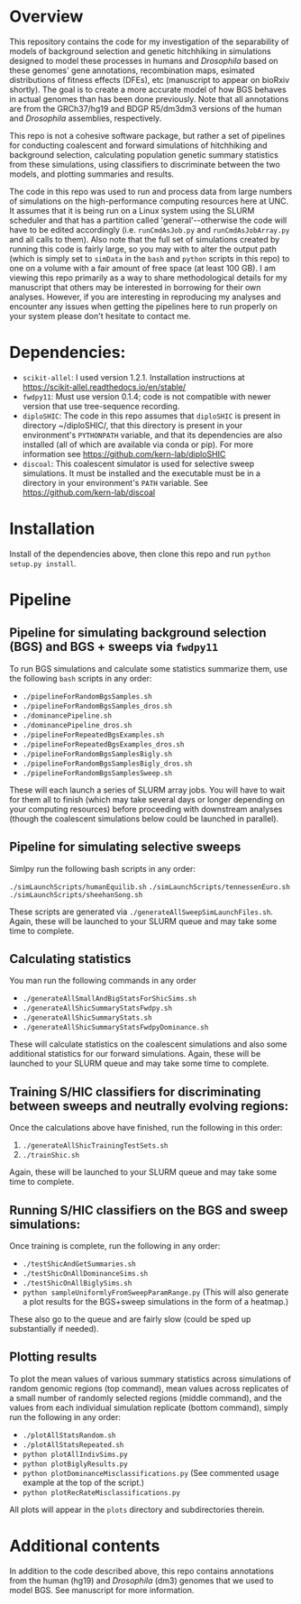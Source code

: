 # Overview
This repository contains the code for my investigation of the separability of models of background selection and genetic hitchhiking in simulations designed to model these processes in humans and *Drosophila* based on these genomes' gene annotations, recombination maps, esimated distributions of fitness effects (DFEs), etc (manuscript to appear on bioRxiv shortly). The goal is to create a more accurate model of how BGS behaves in actual genomes than has been done previously. Note that all annotations are from the GRCh37/hg19 and BDGP R5/dm3dm3 versions of the human and *Drosophila* assemblies, respectively.

This repo is not a cohesive software package, but rather a set of pipelines for conducting coalescent and forward simulations of hitchhiking and background selection, calculating population genetic summary statistics from these simulations, using classifiers to discriminate between the two models, and plotting summaries and results.

The code in this repo was used to run and process data from large numbers of simulations on the high-performance computing resources here at UNC. It assumes that it is being run on a Linux system using the SLURM scheduler and that has a partition called 'general'--otherwise the code will have to be edited accordingly (i.e. `runCmdAsJob.py` and `runCmdAsJobArray.py` and all calls to them). Also note that the full set of simulations created by running this code is fairly large, so you may with to alter the output path (which is simply set to `simData` in the `bash` and `python` scripts in this repo) to one on a volume with a fair amount of free space (at least 100 GB). I am viewing this repo primarily as a way to share methodological details for my manuscript that others may be interested in borrowing for their own analyses. However, if you are interesting in reproducing my analyses and encounter any issues when getting the pipelines here to run properly on your system please don't hesitate to contact me.

# Dependencies:

- `scikit-allel`: I used version 1.2.1. Installation instructions at https://scikit-allel.readthedocs.io/en/stable/
- `fwdpy11`: Must use version 0.1.4; code is not compatible with newer version that use tree-sequence recording.
- `diploSHIC`: The code in this repo assumes that `diploSHIC` is present in directory ~/diploSHIC/, that this directory is present in your environment's `PYTHONPATH` variable, and that its dependencies are also installed (all of which are available via conda or pip). For more information see https://github.com/kern-lab/diploSHIC
- `discoal`: This coalescent simulator is used for selective sweep simulations. It must be installed and the executable must be in a directory in your environment's `PATH` variable. See https://github.com/kern-lab/discoal

# Installation

Install of the dependencies above, then clone this repo and run `python setup.py install`.

# Pipeline

## Pipeline for simulating background selection (BGS) and BGS + sweeps via `fwdpy11`

To run BGS simulations and calculate some statistics summarize them, use the following `bash` scripts in any order:

- `./pipelineForRandomBgsSamples.sh`
- `./pipelineForRandomBgsSamples_dros.sh`
- `./dominancePipeline.sh`
- `./dominancePipeline_dros.sh`
- `./pipelineForRepeatedBgsExamples.sh`
- `./pipelineForRepeatedBgsExamples_dros.sh`
- `./pipelineForRandomBgsSamplesBigly.sh`
- `./pipelineForRandomBgsSamplesBigly_dros.sh`
- `./pipelineForRandomBgsSamplesSweep.sh`

These will each launch a series of SLURM array jobs. You will have to wait for them all to finish (which may take several days or longer depending on your computing resources) before proceeding with downstream analyses (though the coalescent simulations below could be launched in parallel).

## Pipeline for simulating selective sweeps

Simlpy run the following bash scripts in any order:

`./simLaunchScripts/humanEquilib.sh`
`./simLaunchScripts/tennessenEuro.sh`
`./simLaunchScripts/sheehanSong.sh`

These scripts are generated via `./generateAllSweepSimLaunchFiles.sh`. Again, these will be launched to your SLURM queue and may take some time to complete.

## Calculating statistics

You man run the following commands in any order

- `./generateAllSmallAndBigStatsForShicSims.sh`
- `./generateAllShicSummaryStatsFwdpy.sh`
- `./generateAllShicSummaryStats.sh`
- `./generateAllShicSummaryStatsFwdpyDominance.sh`

These will calculate statistics on the coalescent simulations and also some additional statistics for our forward simulations. Again, these will be launched to your SLURM queue and may take some time to complete.

## Training S/HIC classifiers for discriminating between sweeps and neutrally evolving regions:

Once the calculations above have finished, run the following in this order:

1. `./generateAllShicTrainingTestSets.sh`
2. `./trainShic.sh`

Again, these will be launched to your SLURM queue and may take some time to complete.

## Running S/HIC classifiers on the BGS and sweep simulations:

Once training is complete, run the following in any order:

- `./testShicAndGetSummaries.sh`
- `./testShicOnAllDominanceSims.sh`
- `./testShicOnAllBiglySims.sh`
- `python sampleUniformlyFromSweepParamRange.py` (This will also generate a plot results for the BGS+sweep simulations in the form of a heatmap.)

These also go to the queue and are fairly slow (could be sped up substantially if needed).

## Plotting results

To plot the mean values of various summary statistics across simulations of random genomic regions (top command), mean values across replicates of a small number of randomly selected regions (middle command), and the values from each individual simulation replicate (bottom command), simply run the following in any order:

- `./plotAllStatsRandom.sh`
- `./plotAllStatsRepeated.sh`
- `python plotAllIndivSims.py`
- `python plotBiglyResults.py`
- `python plotDominanceMisclassifications.py` (See commented usage example at the top of the script.)
- `python plotRecRateMisclassifications.py`

All plots will appear in the `plots` directory and subdirectories therein.

# Additional contents

In addition to the code described above, this repo contains annotations from the human (hg19) and *Drosophila* (dm3) genomes that we used to model BGS. See manuscript for more information.
